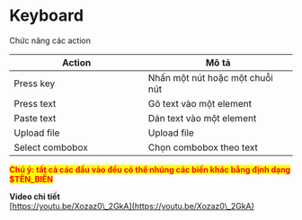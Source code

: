# Keyboard

Chức năng các action

<table><thead><tr><th width="223">Action</th><th>Mô tả</th></tr></thead><tbody><tr><td>Press key</td><td>Nhấn một nút hoặc một chuỗi nút</td></tr><tr><td>Press text</td><td>Gõ text vào một element</td></tr><tr><td>Paste text</td><td>Dán text vào một element</td></tr><tr><td>Upload file</td><td>Upload file</td></tr><tr><td>Select combobox</td><td>Chọn combobox theo text</td></tr></tbody></table>

<mark style="color:red;">**Chú ý: tất cả các đầu vào đều có thể nhúng các biến khác bằng định dạng $TÊN\_BIẾN**</mark>

**Video chi tiết**\
[https://youtu.be/Xozaz0\_2GkA](https://youtu.be/Xozaz0\_2GkA)
